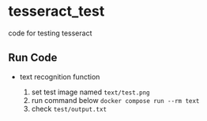 # tesseract_test
code for testing tesseract

## Run Code

- text recognition function

    1. set test image named `text/test.png`
    1. run command below `docker compose run --rm text`
    1. check `test/output.txt`
